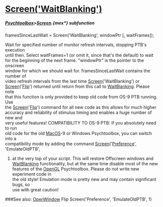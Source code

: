 # [Screen('WaitBlanking')](Screen-WaitBlanking) 
##### [Psychtoolbox](Psychtoolbox)>[Screen](Screen).{mex*} subfunction

framesSinceLastWait = Screen('WaitBlanking', windowPtr [, waitFrames]);

Wait for specified number of monitor refresh intervals, stopping PTB's execution  
until then. Select waitFrames=1 (or omit it, since that's the default) to wait  
for the beginning of the next frame. "windowPtr" is the pointer to the onscreen  
window for which we should wait for. framesSinceLastWait contains the number of  
video refresh intervals from the last time [Screen](Screen)('WaitBlanking') or  
[Screen](Screen)('[Flip](Flip)') returned until return from this call to [WaitBlanking](WaitBlanking). Please note  
that this function is only provided to keep old code from OS-9 PTB running. Use  
the [Screen](Screen)('[Flip](Flip)') command for all new code as this allows for much higher  
accuracy and reliability of stimulus timing and enables a huge number of new and  
very useful features! COMPATIBILITY TO OS-9 PTB: If you absolutely need to run  
old code for the old [MacOS](MacOS)-9 or Windows Psychtoolbox, you can switch into a  
compatibility mode by adding the command [Screen](Screen)('[Preference](Preference)', 'EmulateOldPTB',  
1) at the very top of your script. This will restore Offscreen windows and  
[WaitBlanking](WaitBlanking) functionality, but at the same time disable most of the new  
features of the [OpenGL](OpenGL) Psychtoolbox. Please do not write new experiment code in  
the old style! Emulation mode is pretty new and may contain significant bugs, so  
use with great caution!  


###See also:
[OpenWindow](Screen-OpenWindow) Flip Screen('Preference', 'EmulateOldPTB', 1)
